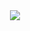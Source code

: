 <div align="center">
  <a href="https://MSR506.github.io/ohhh/">
    <img src="https://img.shields.io/badge/_ _ _ _ _Open_MENU-5c6bc0">
  </a>
</div>
